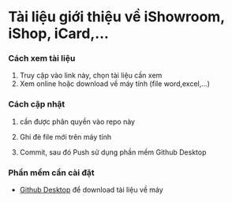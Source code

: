 # Tài liệu giới thiệu về iShowroom, iShop, iCard,...

### Cách xem tài liệu

1. Truy cập vào link này, chọn tài liệu cần xem
2. Xem online hoặc download về máy tính (file word,excel,...)

### Cách cập nhật
1. cần được phân quyền vào repo này

2. Ghi đè file mới trên máy tính

3. Commit, sau đó Push sử dụng phần mềm Github Desktop

### Phần mềm cần cài đặt
- [Github Desktop](https://desktop.github.com) để download tài liệu về máy

